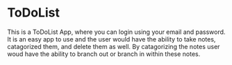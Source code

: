 # ToDoList
This is a ToDoList App, where you can login using your email and password.
It is an easy app to use and the user would have the ability to take notes, catagorized them,
and delete them as well.
By catagorizing the notes user woud have the ability to branch out or branch in within these notes.


